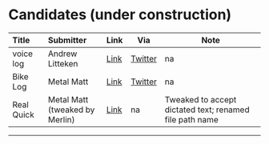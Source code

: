 # Candidates (under construction)

| Title      | Submitter                           | Link      | Via          | Note                                                    |
| :--------- | :---------------------------------- | :-------- | ------------ | ------------------------------------------------------- |
| voice log  | Andrew Litteken                     | [Link][1] | [Twitter][2] | na                                                     |
| Bike Log   | Metal Matt                          | [Link][3] | [Twitter][4] | na                                                      |
| Real Quick | Metal Matt<br />(tweaked by Merlin) | [Link][5] | na           | Tweaked to accept dictated text; renamed file path name |


----

[1]: https://www.icloud.com/shortcuts/a940afc9d9ce48b6bc150d6f7474d599
[2]: https://twitter.com/AndrewLitteken/status/1541202968049065985
[3]: https://www.icloud.com/shortcuts/e0716621356d4031b6afff17f1c5b25e
[4]: https://twitter.com/mattorantimatt/status/1541130614182649856
[5]: https://www.icloud.com/shortcuts/bba3b1bbae4e4636ac9aa904606da856
